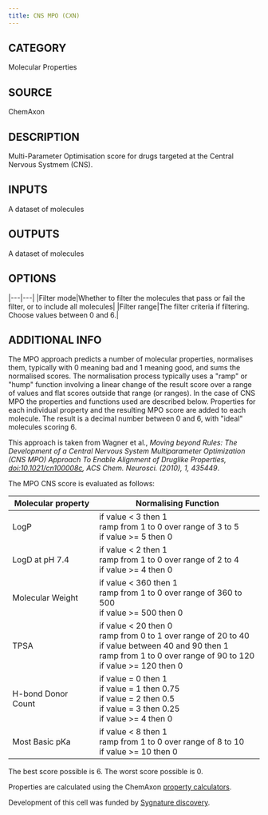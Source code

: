 ```yaml
---
title: CNS MPO (CXN)
---
```


## CATEGORY
Molecular Properties

## SOURCE
ChemAxon

## DESCRIPTION
Multi-Parameter Optimisation score for drugs targeted at the Central Nervous Systmem (CNS).

## INPUTS
A dataset of molecules

## OUTPUTS
A dataset of molecules

## OPTIONS

|---|---|
|Filter mode|Whether to filter the molecules that pass or fail the filter, or to include all molecules|
|Filter range|The filter criteria if filtering. Choose values between 0 and 6.|


## ADDITIONAL INFO

The MPO approach predicts a number of molecular properties, normalises them, typically with 0 meaning bad and 1 meaning good, and sums the normalised scores. The normalisation process typically uses a "ramp" or "hump" function involving a linear change of the result score over a range of values and flat scores outside that range (or ranges). In the case of CNS MPO the properties and functions used are described below. Properties for each individual property and the resulting MPO score are added to each molecule.
The result is a decimal number between 0 and 6, with "ideal" molecules scoring 6.

This approach is taken from Wagner et al., <cite>Moving beyond Rules: The Development of a Central Nervous System Multiparameter Optimization (CNS MPO) Approach To Enable Alignment of Druglike Properties, [doi:10.1021/cn100008c](https://doi.org/10.1021/cn100008c), ACS Chem. Neurosci. (2010), 1, 435449</cite>.

The MPO CNS score is evaluated as follows:

|Molecular property|Normalising Function|
|---|---|
|LogP|if value < 3 then 1<br>ramp from 1 to 0 over range of 3 to 5<br>if value >= 5 then 0|
|LogD at pH 7.4|if value < 2 then 1<br>ramp from 1 to 0 over range of 2 to 4<br>if value >= 4 then 0|
|Molecular Weight|if value < 360 then 1<br>ramp from 1 to 0 over range of 360 to 500<br>if value >= 500 then 0|
|TPSA|if value < 20 then 0<br>ramp from 0 to 1 over range of 20 to 40<br>if value between 40 and 90 then 1<br>ramp from 1 to 0 over range of 90 to 120<br>if value >= 120 then 0|
|H-bond Donor Count|	if value = 0 then 1<br>if value = 1 then 0.75<br>if value = 2 then 0.5<br>if value = 3 then 0.25<br>if value >= 4 then 0<br>|
|Most Basic pKa|if value < 8 then 1<br>ramp from 1 to 0 over range of 8 to 10<br>if value >= 10 then 0|

The best score possible is 6. The worst score possible is 0.

Properties are calculated using the ChemAxon [property calculators](https://chemaxon.com/products/calculators-and-predictors).

Development of this cell was funded by [Sygnature discovery](https://www.sygnaturediscovery.com/).
